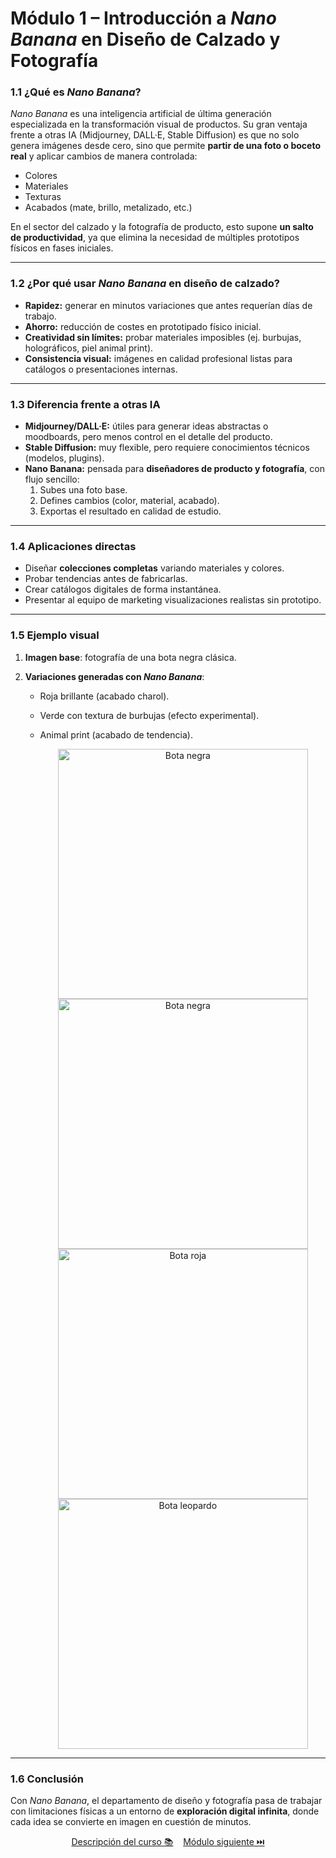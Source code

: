 # Módulo 1 – Introducción a *Nano Banana* en Diseño de Calzado y Fotografía

### 1.1 ¿Qué es *Nano Banana*?
*Nano Banana* es una inteligencia artificial de última generación especializada en la transformación visual de productos. Su gran ventaja frente a otras IA (Midjourney, DALL·E, Stable Diffusion) es que no solo genera imágenes desde cero, sino que permite **partir de una foto o boceto real** y aplicar cambios de manera controlada:  
- Colores  
- Materiales  
- Texturas  
- Acabados (mate, brillo, metalizado, etc.)  

En el sector del calzado y la fotografía de producto, esto supone **un salto de productividad**, ya que elimina la necesidad de múltiples prototipos físicos en fases iniciales.  

---

### 1.2 ¿Por qué usar *Nano Banana* en diseño de calzado?
- **Rapidez:** generar en minutos variaciones que antes requerían días de trabajo.  
- **Ahorro:** reducción de costes en prototipado físico inicial.  
- **Creatividad sin límites:** probar materiales imposibles (ej. burbujas, holográficos, piel animal print).  
- **Consistencia visual:** imágenes en calidad profesional listas para catálogos o presentaciones internas.  

---

### 1.3 Diferencia frente a otras IA
- **Midjourney/DALL·E:** útiles para generar ideas abstractas o moodboards, pero menos control en el detalle del producto.  
- **Stable Diffusion:** muy flexible, pero requiere conocimientos técnicos (modelos, plugins).  
- **Nano Banana:** pensada para **diseñadores de producto y fotografía**, con flujo sencillo:  
  1. Subes una foto base.  
  2. Defines cambios (color, material, acabado).  
  3. Exportas el resultado en calidad de estudio.  

---

### 1.4 Aplicaciones directas
- Diseñar **colecciones completas** variando materiales y colores.  
- Probar tendencias antes de fabricarlas.  
- Crear catálogos digitales de forma instantánea.  
- Presentar al equipo de marketing visualizaciones realistas sin prototipo.  

---

### 1.5 Ejemplo visual
1. **Imagen base**: fotografía de una bota negra clásica.  

2. **Variaciones generadas con *Nano Banana***:  
   - Roja brillante (acabado charol).  
   - Verde con textura de burbujas (efecto experimental).  
   - Animal print (acabado de tendencia).  

        <p align="center">
        <img src="{{ '/oficina_avanzado/resources/black_boot.png' | relative_url }}" alt="Bota negra" width="400">
        <img src="{{ '/oficina_avanzado/resources/bubble_boot.png' | relative_url }}" alt="Bota negra" width="400">
        <img src="{{ '/oficina_avanzado/resources/ed_boot.png' | relative_url }}" alt="Bota roja" width="400">
        <img src="{{ '/oficina_avanzado/resources/leopard_boot.png' | relative_url }}" alt="Bota leopardo" width="400">
        </p>
 
---

### 1.6 Conclusión
Con *Nano Banana*, el departamento de diseño y fotografía pasa de trabajar con limitaciones físicas a un entorno de **exploración digital infinita**, donde cada idea se convierte en imagen en cuestión de minutos.  

<p align="center">
    <a href="https://hugocnl11.github.io/Formacion-interna-Navima/curso_ia_diseno_avanzado.html">Descripción del curso 📚</a>&nbsp;&nbsp;&nbsp;
    <a href="https://hugocnl11.github.io/Formacion-interna-Navima/oficina_avanzado  /modulo_2.html">Módulo siguiente ⏭️</a>
</p>
